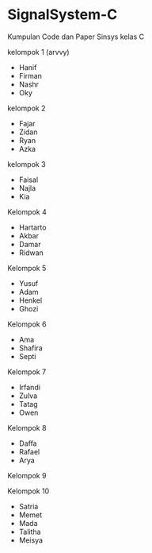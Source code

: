 # SignalSystem-C
Kumpulan Code dan Paper Sinsys kelas C

kelompok 1 (arvvy)
- Hanif
- Firman
- Nashr
- Oky

kelompok 2 
- Fajar
- Zidan
- Ryan
- Azka

kelompok 3
- Faisal
- Najla
- Kia

Kelompok 4
- Hartarto
- Akbar
- Damar
- Ridwan

Kelompok 5
- Yusuf
- Adam
- Henkel
- Ghozi

Kelompok 6
- Ama
- Shafira
- Septi

Kelompok 7
- Irfandi
- Zulva
- Tatag
- Owen

Kelompok 8
- Daffa
- Rafael
- Arya

Kelompok 9

Kelompok 10
- Satria
- Memet
- Mada
- Talitha
- Meisya
